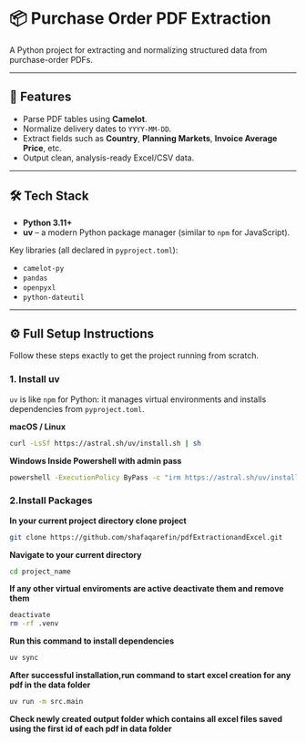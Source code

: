 # 📦 Purchase Order PDF Extraction

A Python project for extracting and normalizing structured data from purchase-order PDFs.

---

## 🚀 Features
- Parse PDF tables using **Camelot**.
- Normalize delivery dates to `YYYY-MM-DD`.
- Extract fields such as **Country**, **Planning Markets**, **Invoice Average Price**, etc.
- Output clean, analysis-ready Excel/CSV data.

---

## 🛠 Tech Stack
- **Python 3.11+**
- **uv** – a modern Python package manager (similar to `npm` for JavaScript).

Key libraries (all declared in `pyproject.toml`):
- `camelot-py`
- `pandas`
- `openpyxl`
- `python-dateutil`

---

## ⚙️ Full Setup Instructions

Follow these steps exactly to get the project running from scratch.

### 1. Install uv
`uv` is like `npm` for Python: it manages virtual environments and installs dependencies from `pyproject.toml`.

**macOS / Linux**
```bash
curl -LsSf https://astral.sh/uv/install.sh | sh
```
**Windows Inside Powershell with admin pass**
```bash
powershell -ExecutionPolicy ByPass -c "irm https://astral.sh/uv/install.ps1 | iex"
```

### 2.Install Packages
**In your current project directory clone project**
```bash
git clone https://github.com/shafaqarefin/pdfExtractionandExcel.git
```
**Navigate to your current directory**
```bash
cd project_name
```
**If any other virtual enviroments are active deactivate them and remove them**
```bash
deactivate
rm -rf .venv
```
**Run this command to install dependencies**
```bash
uv sync
```
**After successful installation,run command to start excel creation for any pdf in the data folder**
```bash
uv run -m src.main
```
**Check newly created output folder which contains all excel files saved using the first id of each pdf in data folder**







